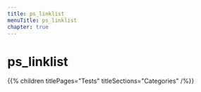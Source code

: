 ```yaml
---
title: ps_linklist
menuTitle: ps_linklist
chapter: true
---
```


# ps_linklist

{{% children titlePages="Tests" titleSections="Categories" /%}}